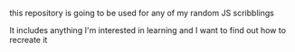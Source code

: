 this repository is going to be used for any of my random JS scribblings

It includes anything I'm interested in learning and I want to find out how to recreate it